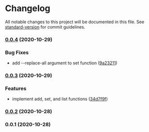 # Changelog

All notable changes to this project will be documented in this file. See [standard-version](https://github.com/conventional-changelog/standard-version) for commit guidelines.

### [0.0.4](https://github.com/rdarida/gitnoob/compare/v0.0.3...v0.0.4) (2020-10-29)


### Bug Fixes

* add --replace-all argument to set function ([9a23211](https://github.com/rdarida/gitnoob/commit/9a23211ca65f9332d6990336f973dcb9a9a33565))

### [0.0.3](https://github.com/rdarida/gitnoob/compare/v0.0.2...v0.0.3) (2020-10-29)


### Features

* implement add, set, and list functions ([34d7f9f](https://github.com/rdarida/gitnoob/commit/34d7f9fa5c21111aa82d7179fd8e1b6f705d2a20))

### [0.0.2](https://github.com/rdarida/gitnoob/compare/v0.0.1...v0.0.2) (2020-10-28)

### 0.0.1 (2020-10-28)
